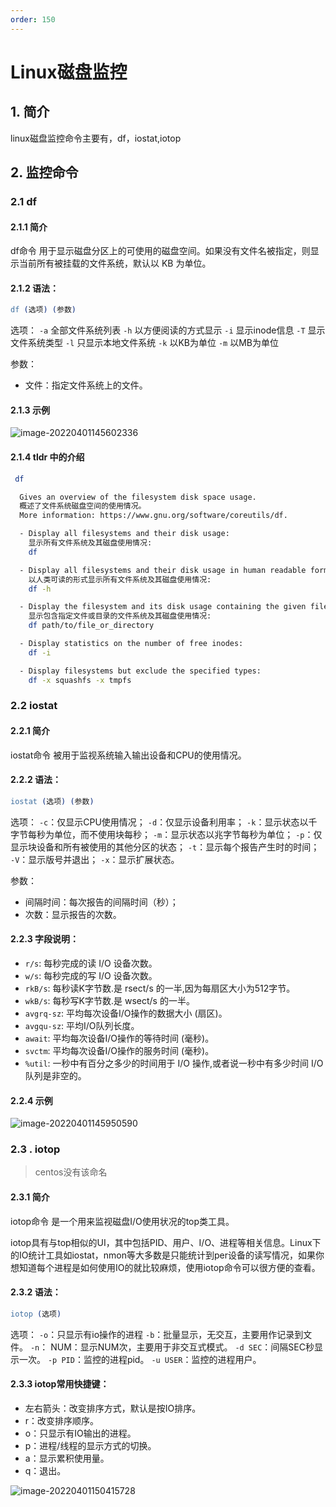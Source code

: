 ```yaml
---
order: 150
---
```


# Linux磁盘监控

## 1. 简介

linux磁盘监控命令主要有，df，iostat,iotop

## 2. 监控命令

### 2.1 df

#### 2.1.1 简介

df命令 用于显示磁盘分区上的可使用的磁盘空间。如果没有文件名被指定，则显示当前所有被挂载的文件系统，默认以 KB 为单位。

#### 2.1.2 语法：

```erlang
df (选项) (参数)
```

选项：
`-a` 全部文件系统列表
`-h` 以方便阅读的方式显示
`-i` 显示inode信息
`-T` 显示文件系统类型
`-l` 只显示本地文件系统
`-k` 以KB为单位
`-m` 以MB为单位

参数：

- 文件：指定文件系统上的文件。

#### 2.1.3 示例

![image-20220401145602336](https://zszblog.oss-cn-beijing.aliyuncs.com/zszblog/image-20220401145602336.png)

#### 2.1.4 tldr 中的介绍

```bash
 df

  Gives an overview of the filesystem disk space usage.
  概述了文件系统磁盘空间的使用情况。
  More information: https://www.gnu.org/software/coreutils/df.

  - Display all filesystems and their disk usage:
  	显示所有文件系统及其磁盘使用情况:
    df

  - Display all filesystems and their disk usage in human readable form:
  	以人类可读的形式显示所有文件系统及其磁盘使用情况:
    df -h

  - Display the filesystem and its disk usage containing the given file or directory:
  	显示包含指定文件或目录的文件系统及其磁盘使用情况:
    df path/to/file_or_directory

  - Display statistics on the number of free inodes:
    df -i

  - Display filesystems but exclude the specified types:
    df -x squashfs -x tmpfs
```



### 2.2 iostat

#### 2.2.1 简介

iostat命令 被用于监视系统输入输出设备和CPU的使用情况。

#### 2.2.2 语法：

```erlang
iostat (选项) (参数)
```

选项：
`-c`：仅显示CPU使用情况；
`-d`：仅显示设备利用率；
`-k`：显示状态以千字节每秒为单位，而不使用块每秒；
`-m`：显示状态以兆字节每秒为单位；
`-p`：仅显示块设备和所有被使用的其他分区的状态；
`-t`：显示每个报告产生时的时间；
`-V`：显示版号并退出；
`-x`：显示扩展状态。

参数：

- 间隔时间：每次报告的间隔时间（秒）；
- 次数：显示报告的次数。

#### 2.2.3 字段说明：

- `r/s`: 每秒完成的读 I/O 设备次数。
- `w/s`: 每秒完成的写 I/O 设备次数。
- `rkB/s`: 每秒读K字节数.是 rsect/s 的一半,因为每扇区大小为512字节。
- `wkB/s`: 每秒写K字节数.是 wsect/s 的一半。
- `avgrq-sz`: 平均每次设备I/O操作的数据大小 (扇区)。
- `avgqu-sz`: 平均I/O队列长度。
- `await`: 平均每次设备I/O操作的等待时间 (毫秒)。
- `svctm`: 平均每次设备I/O操作的服务时间 (毫秒)。
- `%util`: 一秒中有百分之多少的时间用于 I/O 操作,或者说一秒中有多少时间 I/O 队列是非空的。

#### 2.2.4 示例

![image-20220401145950590](https://zszblog.oss-cn-beijing.aliyuncs.com/zszblog/image-20220401145950590.png)

### 2.3 . iotop

> centos没有该命名

#### 2.3.1 简介

iotop命令 是一个用来监视磁盘I/O使用状况的top类工具。

iotop具有与top相似的UI，其中包括PID、用户、I/O、进程等相关信息。Linux下的IO统计工具如iostat，nmon等大多数是只能统计到per设备的读写情况，如果你想知道每个进程是如何使用IO的就比较麻烦，使用iotop命令可以很方便的查看。

#### 2.3.2 语法：

```erlang
iotop (选项)
```

选项：
`-o`：只显示有io操作的进程
`-b`：批量显示，无交互，主要用作记录到文件。
`-n`： NUM：显示NUM次，主要用于非交互式模式。
`-d SEC`：间隔SEC秒显示一次。
`-p PID`：监控的进程pid。
`-u USER`：监控的进程用户。

#### 2.3.3 iotop常用快捷键：

- 左右箭头：改变排序方式，默认是按IO排序。
- r：改变排序顺序。
- o：只显示有IO输出的进程。
- p：进程/线程的显示方式的切换。
- a：显示累积使用量。
- q：退出。

![image-20220401150415728](https://zszblog.oss-cn-beijing.aliyuncs.com/zszblog/image-20220401150415728.png)

